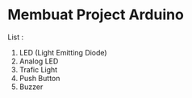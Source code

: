 # Membuat Project Arduino

List :
1. LED (Light Emitting Diode)
2. Analog LED
3. Trafic Light
4. Push Button
5. Buzzer

